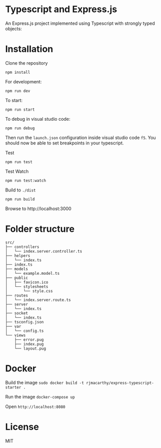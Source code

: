 Typescript and Express.js 
=========================

An Express.js project implemented using Typescript with strongly typed objects:

# Installation

Clone the repository

```
npm install 
```

For development:
```
npm run dev
```

To start:
```
npm run start
```

To debug in visual studio code:
```
npm run debug
```

Then run the `launch.json` configuration inside visual studio code `f5`.  You should now be able to set breakpoints in your typescript.

Test
```
npm run test
```

Test Watch
```
npm run test:watch
```

Build to `./dist`
```
npm run build
```

Browse to http://localhost:3000


# Folder structure

```
src/
├── controllers
│   └── index.server.controller.ts
├── helpers
│   └── index.ts
├── index.ts
├── models
│   └── example.model.ts
├── public
│   ├── favicon.ico
│   └── stylesheets
│       └── style.css
├── routes
│   └── index.server.route.ts
├── server
│   └── index.ts
├── socket
│   └── index.ts
├── tsconfig.json
├── var
│   └── config.ts
└── views
    ├── error.pug
    ├── index.pug
    └── layout.pug
```

# Docker

Build the image `sudo docker build -t rjmacarthy/express-typescript-starter .`

Run the image `docker-compose up`

Open `http://localhost:8080`


# License

MIT

